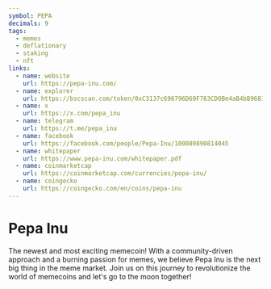 ```yaml
---
symbol: PEPA
decimals: 9
tags:
  - memes
  - deflationary
  - staking
  - nft
links:
  - name: website
    url: https://pepa-inu.com/
  - name: explorer
    url: https://bscscan.com/token/0xC3137c696796D69F783CD0Be4aB4bB96814234Aa
  - name: x
    url: https://x.com/pepa_inu
  - name: telegram
    url: https://t.me/pepa_inu
  - name: facebook
    url: https://facebook.com/people/Pepa-Inu/100089890814045
  - name: whitepaper
    url: https://www.pepa-inu.com/whitepaper.pdf
  - name: coinmarketcap
    url: https://coinmarketcap.com/currencies/pepa-inu/
  - name: coingecko
    url: https://coingecko.com/en/coins/pepa-inu
---
```


# Pepa Inu

The newest and most exciting memecoin! With a community-driven approach and a burning passion for memes, we believe Pepa Inu is the next big thing in the meme market. Join us on this journey to revolutionize the world of memecoins and let's go to the moon together!
